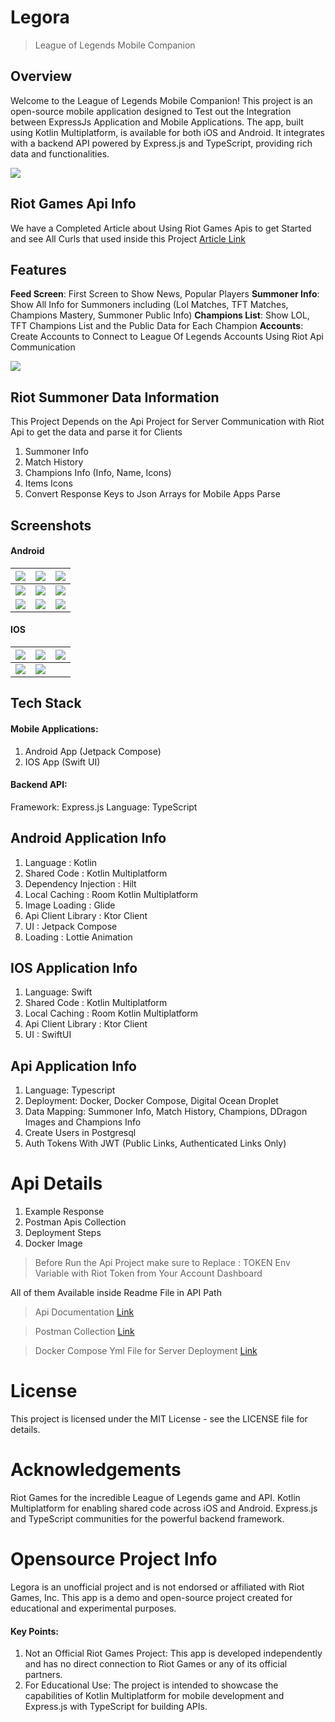 # Legora

> League of Legends Mobile Companion

## Overview
Welcome to the League of Legends Mobile Companion! This project is an open-source mobile application designed to Test out the Integration between ExpressJs Application and Mobile Applications. The app, built using Kotlin Multiplatform, is available for both iOS and Android. It integrates with a backend API powered by Express.js and TypeScript, providing rich data and functionalities.

![](https://github.com/Yazan98/legora/blob/main/images/Banner%20Image.png?raw=true)

## Riot Games Api Info
We have a Completed Article about Using Riot Games Apis to get Started and see All Curls that used inside this Project
[Article Link](https://medium.com/@yazantarifi98/unlocking-the-power-of-riot-api-fetching-summoner-and-champion-data-for-your-league-of-legends-app-9f364ae8b27e)

## Features
<strong>Feed Screen</strong>: First Screen to Show News, Popular Players
<strong>Summoner Info</strong>: Show All Info for Summoners including (Lol Matches, TFT Matches, Champions Mastery, Summoner Public Info)
<strong>Champions List</strong>: Show LOL, TFT Champions List and the Public Data for Each Champion
<strong>Accounts</strong>: Create Accounts to Connect to League Of Legends Accounts Using Riot Api Communication

![](https://github.com/Yazan98/legora/blob/main/images/Second%20Banner.png?raw=true)

## Riot Summoner Data Information
This Project Depends on the Api Project for Server Communication with Riot Api to get the data and parse it for Clients
1. Summoner Info
2. Match History
3. Champions Info (Info, Name, Icons)
4. Items Icons
5. Convert Response Keys to Json Arrays for Mobile Apps Parse

## Screenshots

#### Android

| ![](https://github.com/Yazan98/legora/blob/main/images/android/Screenshot_20240706_191903.png?raw=true)  | ![](https://github.com/Yazan98/legora/blob/main/images/android/Screenshot_20240706_192011.png?raw=true)  |  ![](https://github.com/Yazan98/legora/blob/main/images/android/Screenshot_20240706_192511.png?raw=true) | 
|---|---|---|
| ![](https://github.com/Yazan98/legora/blob/main/images/android/Screenshot_20240706_192524.png?raw=true)  |  ![](https://github.com/Yazan98/legora/blob/main/images/android/Screenshot_20240706_192542.png?raw=true) | ![](https://github.com/Yazan98/legora/blob/main/images/android/Screenshot_20240706_192557.png?raw=true)  | 
| ![](https://github.com/Yazan98/legora/blob/main/images/android/Screenshot_20240706_192613.png?raw=true)  |  ![](https://github.com/Yazan98/legora/blob/main/images/android/Screenshot_20240706_192644.png?raw=true) |  ![](https://github.com/Yazan98/legora/blob/main/images/android/Screenshot_20240706_192700.png?raw=true) | 


#### IOS

| ![](https://github.com/Yazan98/legora/blob/main/images/ios/Simulator%20Screenshot%20-%20iPhone%2015%20Pro%20Max%20-%202024-07-06%20at%2019-portrait%202.png?raw=true)  | ![](https://github.com/Yazan98/legora/blob/main/images/ios/Simulator%20Screenshot%20-%20iPhone%2015%20Pro%20Max%20-%202024-07-06%20at%2019-portrait%203.png?raw=true)  |  ![](https://github.com/Yazan98/legora/blob/main/images/ios/Simulator%20Screenshot%20-%20iPhone%2015%20Pro%20Max%20-%202024-07-06%20at%2019-portrait%204.png?raw=true) | 
|---|---|---|
| ![](https://github.com/Yazan98/legora/blob/main/images/ios/Simulator%20Screenshot%20-%20iPhone%2015%20Pro%20Max%20-%202024-07-06%20at%2019-portrait%205.png?raw=true)  |  ![](https://github.com/Yazan98/legora/blob/main/images/ios/Simulator%20Screenshot%20-%20iPhone%2015%20Pro%20Max%20-%202024-07-06%20at%2019-portrait.png?raw=true) | 


## Tech Stack

#### Mobile Applications:
1. Android App (Jetpack Compose)
2. IOS App (Swift UI)

#### Backend API:
Framework: Express.js
Language: TypeScript

## Android Application Info
1. Language : Kotlin
2. Shared Code : Kotlin Multiplatform
3. Dependency Injection : Hilt
4. Local Caching : Room Kotlin Multiplatform
5. Image Loading : Glide
6. Api Client Library : Ktor Client
7. UI : Jetpack Compose
8. Loading : Lottie Animation

## IOS Application Info
1. Language: Swift
2. Shared Code : Kotlin Multiplatform
3. Local Caching : Room Kotlin Multiplatform
4. Api Client Library : Ktor Client
5. UI : SwiftUI

## Api Application Info
1. Language: Typescript
2. Deployment: Docker, Docker Compose, Digital Ocean Droplet
3. Data Mapping: Summoner Info, Match History, Champions, DDragon Images and Champions Info
4. Create Users in Postgresql
5. Auth Tokens With JWT (Public Links, Authenticated Links Only)

# Api Details 
1. Example Response
2. Postman Apis Collection
3. Deployment Steps
4. Docker Image

> Before Run the Api Project make sure to Replace : TOKEN Env Variable with Riot Token from Your Account Dashboard

All of them Available inside Readme File in API Path
> Api Documentation [Link](https://github.com/Yazan98/legora/blob/main/api/README.md)

> Postman Collection [Link](https://github.com/Yazan98/legora/blob/main/Legora%20Api%20Postman%20Collection.json)

> Docker Compose Yml File for Server Deployment [Link](https://github.com/Yazan98/legora/blob/main/api/server/docker-compose.yml)

# License
This project is licensed under the MIT License - see the LICENSE file for details.

# Acknowledgements
Riot Games for the incredible League of Legends game and API.
Kotlin Multiplatform for enabling shared code across iOS and Android.
Express.js and TypeScript communities for the powerful backend framework.

# Opensource Project Info

Legora is an unofficial project and is not endorsed or affiliated with Riot Games, Inc. This app is a demo and open-source project created for educational and experimental purposes.

#### Key Points:

1. Not an Official Riot Games Project: This app is developed independently and has no direct connection to Riot Games or any of its official partners.
2. For Educational Use: The project is intended to showcase the capabilities of Kotlin Multiplatform for mobile development and Express.js with TypeScript for building APIs.


